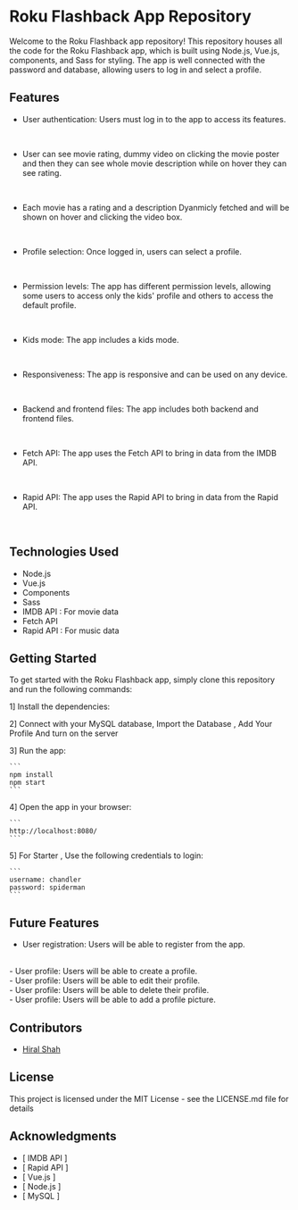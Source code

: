 # Roku Flashback App Repository

Welcome to the Roku Flashback app repository! This repository houses all the code for the Roku Flashback app, which is built using Node.js, Vue.js, components, and Sass for styling. The app is well connected with the password and database, allowing users to log in and select a profile.

## Features
- User authentication: Users must log in to the app to access its features.
<br>
<!-- user can also see movie rating, dummy vide on clicking the movie poster and then they can see whole movie description whhile on hover they can see rating -->

- User can see movie rating, dummy video on clicking the movie poster and then they can see whole movie description while on hover they can see rating.
<br>

- Each movie has a rating and a description Dyanmicly fetched and will be shown on hover and clicking the video box.
<br>

- Profile selection: Once logged in, users can select a profile.
<br>

- Permission levels: The app has different permission levels, allowing some users to access only the kids' profile and others to access the default profile.
<br>

- Kids mode: The app includes a kids mode.
<br>

- Responsiveness: The app is responsive and can be used on any device.
<br>

- Backend and frontend files: The app includes both backend and frontend files.
<br>

- Fetch API: The app uses the Fetch API to bring in data from the IMDB API.
<br>

- Rapid API: The app uses the Rapid API to bring in data from the Rapid API.
<br>



## Technologies Used
- Node.js
- Vue.js
- Components
- Sass
- IMDB API : For movie data
- Fetch API
- Rapid API : For music data

## Getting Started
To get started with the Roku Flashback app, simply clone this repository and run the following commands:

1] Install the dependencies:

2] Connect with your MySQL database, Import the Database , Add Your Profile And turn on the server 

3] Run the app:
    
    ```
    npm install
    npm start 
    ```

4] Open the app in your browser:
    
    ```
    http://localhost:8080/
    ```

5] For Starter , Use the following credentials to login:
    
    ```
    username: chandler
    password: spiderman
    ```



## Future Features
- User registration: Users will be able to register from the app.
<br>
- User profile: Users will be able to create a profile.
<br>
- User profile: Users will be able to edit their profile.
<br>
- User profile: Users will be able to delete their profile.
<br>
- User profile: Users will be able to add a profile picture.




## Contributors
- [ Hiral Shah ]


## License
This project is licensed under the MIT License - see the LICENSE.md file for details

## Acknowledgments
- [ IMDB API ]
- [ Rapid API ]
- [ Vue.js ]
- [ Node.js ]
- [ MySQL ]


[ Hiral Shah ]: < >


